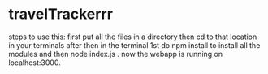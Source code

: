 # travelTrackerrr
steps to use this: first put all the files in a directory then cd to that location in your terminals after then in the terminal 1st do npm install to install all the modules and then node index.js . now the webapp is running on localhost:3000.
